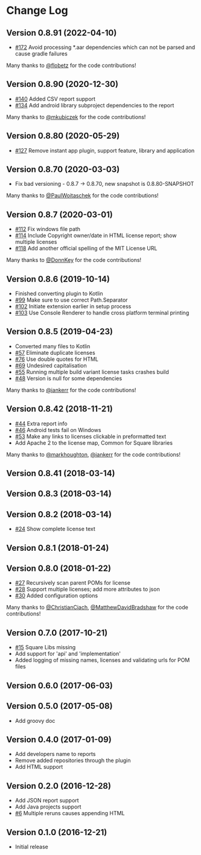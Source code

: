# Change Log

## Version 0.8.91  (2022-04-10)
* [#172](https://github.com/jaredsburrows/gradle-license-plugin/pull/172) Avoid processing *.aar dependencies which can not be parsed and cause gradle failures

Many thanks to
[@flobetz](https://github.com/flobetz)
for the code contributions!

## Version 0.8.90  (2020-12-30)
 * [#140](https://github.com/jaredsburrows/gradle-license-plugin/pull/140) Added CSV report support
 * [#134](https://github.com/jaredsburrows/gradle-license-plugin/pull/134) Add android library subproject dependencies to the report

  Many thanks to
  [@mkubiczek](https://github.com/mkubiczek)
  for the code contributions!

## Version 0.8.80  (2020-05-29)
 * [#127](https://github.com/jaredsburrows/gradle-license-plugin/pull/127) Remove instant app plugin, support feature, library and application

## Version 0.8.70  (2020-03-03)
 * Fix bad versioning - 0.8.7 -> 0.8.70, new snapshot is 0.8.80-SNAPSHOT

  Many thanks to
  [@PaulWoitaschek](https://github.com/PaulWoitaschek)
  for the code contributions!

## Version 0.8.7  (2020-03-01)
 * [#112](https://github.com/jaredsburrows/gradle-license-plugin/pull/112) Fix windows file path
 * [#114](https://github.com/jaredsburrows/gradle-license-plugin/pull/114) Include Copyright owner/date in HTML license report; show multiple licenses
 * [#118](https://github.com/jaredsburrows/gradle-license-plugin/pull/118) Add another official spelling of the MIT License URL

  Many thanks to
  [@DonnKey](https://github.com/DonnKey)
  for the code contributions!

## Version 0.8.6  (2019-10-14)
 * Finished converting plugin to Kotlin
 * [#99](https://github.com/jaredsburrows/gradle-license-plugin/pull/99) Make sure to use correct Path.Separator
 * [#102](https://github.com/jaredsburrows/gradle-license-plugin/pull/102) Initiate extension earlier in setup process
 * [#103](https://github.com/jaredsburrows/gradle-license-plugin/pull/103) Use Console Renderer to handle cross platform terminal printing

## Version 0.8.5  (2019-04-23)
 
 * Converted many files to Kotlin
 * [#57](https://github.com/jaredsburrows/gradle-license-plugin/pull/57) Eliminate duplicate licenses
 * [#76](https://github.com/jaredsburrows/gradle-license-plugin/pull/76) Use double quotes for HTML
 * [#69](https://github.com/jaredsburrows/gradle-license-plugin/pull/69) Undesired capitalisation
 * [#55](https://github.com/jaredsburrows/gradle-license-plugin/pull/55) Running multiple build variant license tasks crashes build
 * [#48](https://github.com/jaredsburrows/gradle-license-plugin/pull/48) Version is null for some dependencies

  Many thanks to
  [@iankerr](https://github.com/iankerr)
  for the code contributions!

## Version 0.8.42 (2018-11-21)

 * [#44](https://github.com/jaredsburrows/gradle-license-plugin/pull/44) Extra report info
 * [#46](https://github.com/jaredsburrows/gradle-license-plugin/pull/46) Android tests fail on Windows
 * [#53](https://github.com/jaredsburrows/gradle-license-plugin/pull/53) Make any links to licenses clickable in preformatted text 
 * Add Apache 2 to the license map, Common for Square libraries
 
  Many thanks to
  [@markhoughton](https://github.com/markhoughton),
  [@iankerr](https://github.com/iankerr)
  for the code contributions!

## Version 0.8.41 (2018-03-14)
## Version 0.8.3  (2018-03-14)
## Version 0.8.2  (2018-03-14)

 * [#24](https://github.com/jaredsburrows/gradle-license-plugin/issues/24) Show complete license text

## Version 0.8.1  (2018-01-24)
## Version 0.8.0  (2018-01-22)

 * [#27](https://github.com/jaredsburrows/gradle-license-plugin/pull/27) Recursively scan parent POMs for license
 * [#28](https://github.com/jaredsburrows/gradle-license-plugin/pull/29) Support multiple licenses; add more attributes to json
 * [#30](https://github.com/jaredsburrows/gradle-license-plugin/pull/30) Added configuration options
 
 Many thanks to
 [@ChristianCiach](https://github.com/ChristianCiach),
 [@MatthewDavidBradshaw](https://github.com/MatthewDavidBradshaw)
 for the code contributions!

## Version 0.7.0  (2017-10-21)

 * [#15](https://github.com/jaredsburrows/gradle-license-plugin/issues/15) Square Libs missing
 * Add support for 'api' and 'implementation'
 * Added logging of missing names, licenses and validating urls for POM files

## Version 0.6.0  (2017-06-03)

## Version 0.5.0  (2017-05-08)

 * Add groovy doc

## Version 0.4.0  (2017-01-09)

 * Add developers name to reports
 * Remove added repositories through the plugin
 * Add HTML support

## Version 0.2.0  (2016-12-28)

 * Add JSON report support
 * Add Java projects support
 * [#6](https://github.com/jaredsburrows/gradle-spoon-plugin/pull/6) Multiple reruns causes appending HTML

## Version 0.1.0  (2016-12-21)

* Initial release
